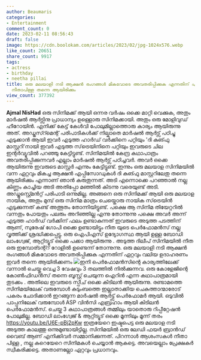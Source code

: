 ```yaml
---
author: Beaumaris
categories:
- Entertainment
comment_count: 0
date: 2023-02-11 08:56:43
draft: false
image: https://cdn.boolokam.com/articles/2023/02/jpg-1024x576.webp
like_count: 20651
share_count: 9917
tags:
- actress
- birthday
- neetha pillai
title: ഒരു മലയാളി നടി ആക്ഷൻ രംഗങ്ങൾ മികവോടെ അവതരിപ്പിക്കുക എന്നതിന് ഏറ്റവും വലിയ ഉദാഹരണം
  നീതാപിള്ള തന്നെ ആയിരിക്കും
view_count: 377392
---
```


**Ajmal NisHad** ഒരു സിനിമക്ക് ആയി ഒന്നര വർഷം ഒക്കെ മാറ്റി വെക്കുക, അതും മാർഷൽ ആർട്സിനു പ്രാധാന്യം ഉള്ളൊരു സിനിമക്കായി. അതും ഒരു മോളിവുഡ് ഹീറോയിൻ. എനിക്ക് കേട്ട് കേൾവി പോലുമില്ലാത്തൊരു കാര്യം ആയിരുന്നു അത്. അഡ്ജസ്റ്മെന്റ് പരിപാടികൾക്ക് നില്കാതെ മാർഷൽ ആർട്സ് പഠിച്ചു എടുക്കാൻ ആയി ഇവർ എടുത്ത ഹാർഡ് വർക്കിനെ പറ്റിയും 'ദി കുങ്ഫു മാസ്റ്ററി'നായി ഇവർ എടുത്ത സ്‌ട്രെയിനിനെ പറ്റിയും ഇവരുടെ ചില ഇന്റർവ്യൂവിൽ പറഞ്ഞു കേട്ടിട്ടുണ്ട്. സിനിമയിൽ കേന്ദ്ര കഥാപാത്രം അവതരിപ്പിക്കുന്നവർ എല്ലാം മാർഷൽ ആർട്സ് പഠിച്ചവർ. അവർ ഒക്കെ ആയിരുന്നു ഇവരുടെ മാസ്റ്റർ എന്നും കേട്ടിട്ടുണ്ട്. ഇന്നും ഒരു മലയാള സിനിമയിൽ വന്ന ഏറ്റവും മികച്ച ആക്ഷൻ എപ്പിസോഡുകൾ ദി കുങ്ഫു മാസ്റ്ററിലേതു തന്നെ ആയിരിക്കും എന്നാണ് ഞാൻ കരുതുന്നത്. അടി എന്നൊക്കെ പറഞ്ഞാൽ നല്ല കിണ്ണം കാച്ചിയ അടി അതിപ്പോ മഞ്ഞിൽ കിടന്നു വരെയുണ്ട് അടി. അഡ്ജസ്റ്റ്മെൻറ്റ് പരിപാടി ഒന്നുമില്ല. അങ്ങനെ ഒരു സിനിമക്ക് ആയി ഒരു മലയാള നായിക, അതും മുമ്പ് ഒരു സിനിമ മാത്രം ചെയ്തൊരു നായിക സ്‌ട്രെയിൻ എടുക്കുന്നത് കണ്ട് അത്ഭുതം തോന്നിയിട്ടുണ്ട്. പക്ഷെ ആ സിനിമ തിയേറ്ററിൽ വന്നതും പോയതും പലരും അറിഞ്ഞില്ല എന്നു തോന്നുന്നു പക്ഷെ അവർ അന്ന് എടുത്ത ഹാർഡ് വർക്കിന്‌ ഫലം ഉണ്ടാകുന്നത് ഇവരുടെ അടുത്ത പടത്തിന് ആണ്, സുരേഷ് ഗോപി ഒക്കെ ഉണ്ടായിട്ടും നീത യുടെ പെർഫോമൻസ് നല്ല വൃത്തിക്ക് ശ്രദ്ധിക്കപ്പെട്ടു. ഒരു ഐപിഎസ് ഉദ്യോഗസ്ഥ ആയി ഉള്ള ബോഡി ലാംഗ്വേജ്, ആറ്റിട്യൂട് ഒക്കെ പക്കാ ആയിരുന്നു . അടുത്ത ദിലീപ് സിനിമയിൽ നീത ഒരു ഇമ്പോര്ടന്റ്റ്‌ റോളിൽ ഉണ്ടെന്ന് തോന്നുന്നു. ഒരു മലയാളി നടി ആക്ഷൻ രംഗങ്ങൾ മികവോടെ അവതരിപ്പിക്കുക എന്നതിന് ഏറ്റവും വലിയ ഉദാഹരണം ഇവർ തന്നെ ആയിരിക്കണം ![](https://cdn.boolokam.com/articles/2023/02/jpg-1024x576.webp)ഇനി പെർഫോമൻസിന്റെ കാര്യത്തിലേക്ക് വന്നാൽ ചെയ്തു വെച്ച 3 വേഷവും 3 തലത്തിൽ നിൽക്കുന്നവ. ഒരു കോളേജിന്റെ കോൺഫിഡൻസ് തന്നെ ബൂസ്റ്റ്‌ ചെയുന്ന ഐറിൻ എന്ന കഥാപാത്രമായി തുടക്കം . അതിലെ ഇവരുടെ സ്പീച് ഒക്കെ കിടിലൻ ആയിരുന്നു. രണ്ടാമത്തെ സിനിമയിലേക് വരുമ്പോൾ കുടുംബത്തെ ഇല്ലാതാക്കിയ ചെകുത്താന്മാരോട് പകരം ചോദിക്കാൻ ഇറങ്ങുന്ന മാർഷൽ ആർട്ട്സ് പെർഫോമർ ആയി. ഒടുവിൽ പാപ്പനിലേക് വരുമ്പോൾ ASP വിൻസി എബ്രഹാം ആയി കിടിലൻ പെർഫോമൻസ്. ചെയ്ത 3 കഥാപാത്രങ്ങൾ തമ്മിലും യാതൊരു റിപ്പീറ്റേഷൻ പോലുമില്ല. ബോഡി ലാംഗ്വേജ് & ആറ്റിട്യൂട് ഒക്കെ മൂന്നിലും മൂന്ന് തരം https://youtu.be/U6E-pBj2pKw ഇത്രയേറെ ഇഷ്ടപെട്ട ഒരു മലയാള നടി അടുത്ത കാലത്തു ഒന്നുമുണ്ടായിട്ടില്ല. സിനിമയിൽ ഒരു ലേഡി ഫയർ ബ്രാൻഡ് വൈബ് ആണ് എനിക്കിവർ സമ്മാനിക്കുന്നത്. പിറന്നാൾ ആശംസകൾ നീതാ പിള്ള , നല്ല കുറെയേറെ സിനിമകൾ ചെയ്യാൻ ആകട്ടെ. അവയെല്ലാം പ്രേക്ഷകർ സ്വീകരിക്കട്ടെ. അതാണല്ലോ ഏറ്റവും പ്രധാനവും.